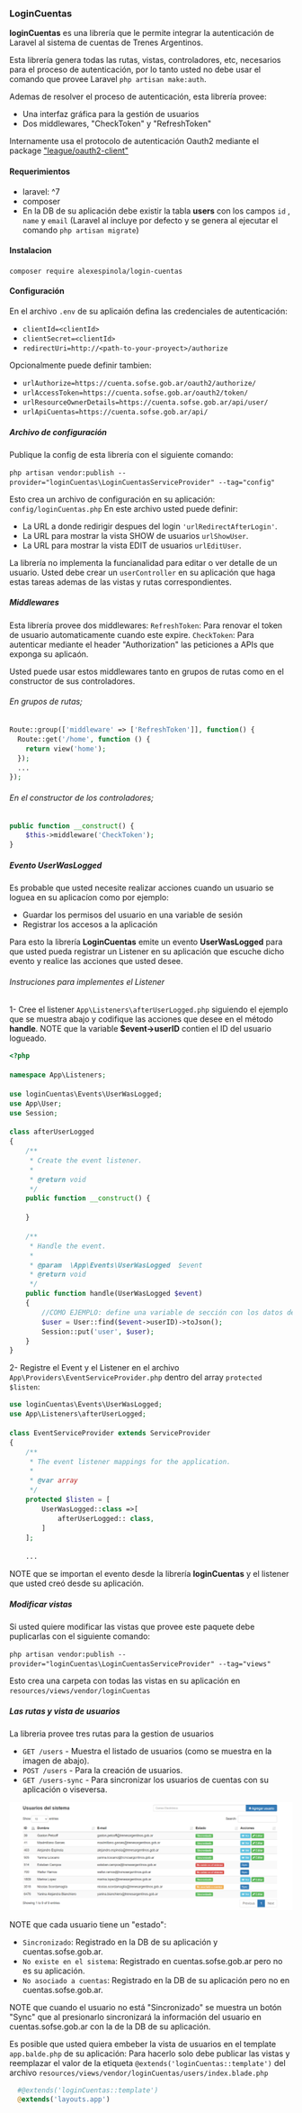 ### LoginCuentas
<b>loginCuentas</b> es una librería que le permite integrar la autenticación de Laravel al sistema de cuentas de Trenes Argentinos.

Esta librería genera todas las rutas, vistas, controladores, etc, necesarios para el proceso de autenticación, por lo tanto usted no debe usar el comando que provee Laravel `php artisan make:auth`.

Ademas de resolver el proceso de autenticación, esta librería provee:
- Una interfaz gráfica para la gestión de usuarios
- Dos middlewares, "CheckToken" y "RefreshToken"  

Internamente usa el protocolo de autenticación Oauth2 mediante el package ["league/oauth2-client"](https://packagist.org/packages/league/oauth2-client) 

#### Requerimientos
- laravel: ^7
- composer 
- En la DB de su aplicación debe existir la tabla <b>users</b> con los campos `id` , `name` y `email` (Laravel al incluye por defecto y se genera al ejecutar el comando `php artisan migrate`)

#### Instalacion

`composer require alexespinola/login-cuentas`

#### Configuración

En el archivo  `.env` de su aplicaión defina las credenciales de autenticación:

- `clientId=<clientId>`
- `clientSecret=<clientId>` 
- `redirectUri=http://<path-to-your-proyect>/authorize`

Opcionalmente puede definir tambien:
- `urlAuthorize=https://cuenta.sofse.gob.ar/oauth2/authorize/`
- `urlAccessToken=https://cuenta.sofse.gob.ar/oauth2/token/`
- `urlResourceOwnerDetails=https://cuenta.sofse.gob.ar/api/user/`
- `urlApiCuentas=https://cuenta.sofse.gob.ar/api/`

##### Archivo de configuración
Publique la config de esta librería con el siguiente comando:

`php artisan vendor:publish --provider="loginCuentas\LoginCuentasServiceProvider" --tag="config"`

Esto crea un archivo de configuración en su aplicación: `config/loginCuentas.php`
En este archivo usted puede definir:
- La URL a donde redirigir despues del login `'urlRedirectAfterLogin'`.
- La URL para mostrar la vista SHOW de usuarios `urlShowUser`.
- La URL para mostrar la vista EDIT de usuarios `urlEditUser`.

La librería no implementa la funcianalidad para editar o ver detalle de un usuario. Usted debe crear un `userController` en su aplicación que haga estas tareas ademas de las vistas y rutas correspondientes.

##### Middlewares
Esta librería provee dos middlewares:
 `RefreshToken`: Para renovar el token de usuario automaticamente cuando este expire.
 `CheckToken`: Para autenticar mediante el header "Authorization" las peticiones a APIs que exponga su aplicaón.

Usted puede usar estos middlewares tanto en grupos de rutas como en el constructor de sus controladores.

###### En grupos de rutas;
```php
Route::group(['middleware' => ['RefreshToken']], function() {
  Route::get('/home', function () {
    return view('home');
  });
  ...
});
```

###### En el constructor de los controladores;
```php
public function __construct() {
    $this->middleware('CheckToken');
}
```

##### Evento UserWasLogged 
Es probable que usted necesite realizar acciones cuando un usuario se loguea en su aplicacíon como por ejemplo:
  - Guardar los permisos del usuario en una variable de sesión
  - Registrar los accesos a la aplicación

Para esto la librería <b>LoginCuentas</b> emite un evento <b>UserWasLogged</b> para que usted pueda registrar un Listener en su aplicación que escuche dicho evento y realice las acciones que usted desee. 

###### Instruciones para implementes el Listener

1- Cree el listener  `App\Listeners\afterUserLogged.php` siguiendo el ejemplo que se muestra abajo  y codifique las acciones que desee en el método <b>handle</b>. 
NOTE que la variable <b>$event->userID</b> contien el ID del usuario logueado.

```php
<?php

namespace App\Listeners;

use loginCuentas\Events\UserWasLogged;
use App\User;
use Session;

class afterUserLogged
{
    /**
     * Create the event listener.
     *
     * @return void
     */
    public function __construct() {
      
    }

    /**
     * Handle the event.
     *
     * @param  \App\Events\UserWasLogged  $event
     * @return void
     */
    public function handle(UserWasLogged $event)
    {
        //COMO EJEMPLO: define una variable de sección con los datos del usuario
        $user = User::find($event->userID)->toJson();
        Session::put('user', $user);
    }
}
```

2- Registre el Event y el Listener en el archivo `App\Providers\EventServiceProvider.php` dentro del array `protected $listen`:

```php
use loginCuentas\Events\UserWasLogged;
use App\Listeners\afterUserLogged;

class EventServiceProvider extends ServiceProvider
{
    /**
     * The event listener mappings for the application.
     *
     * @var array
     */
    protected $listen = [
        UserWasLogged::class =>[
            afterUserLogged:: class,
        ]
    ];

    ...
```

NOTE que se importan el evento desde la librería <b>loginCuentas</b> y el listener que usted creó desde su aplicación. 

##### Modificar vistas
Si usted quiere modificar las vistas que provee este paquete debe puplicarlas con el siguiente comando: 

`php artisan vendor:publish --provider="loginCuentas\LoginCuentasServiceProvider" --tag="views"`

Esto crea una carpeta con todas las vistas en su aplicación en `resources/views/vendor/loginCuentas`

##### Las rutas y vista de usuarios
La libreria provee tres rutas para la gestion de usuarios
- `GET /users` - Muestra el listado de usuarios (como se muestra en la imagen de abajo).
- `POST /users` - Para la creación de usuarios.
- `GET /users-sync` - Para sincronizar los usuarios de cuentas con su aplicación o viseversa. 

![img](img/usersView.png)

NOTE que cada usuario tiene un "estado":
- `Sincronizado`: Registrado en la DB de su aplicación y cuentas.sofse.gob.ar.  
- `No existe en el sistema`: Registrado en cuentas.sofse.gob.ar pero no es su aplicación.  
- `No asociado a cuentas`: Registrado en la DB de su aplicación pero no en cuentas.sofse.gob.ar. 

NOTE que cuando el usuario no está "Sincronizado" se muestra un botón "Sync" que al presionarlo sincronizará la información del usuario en cuentas.sofse.gob.ar con la de la DB de su aplicación.

Es posible que usted quiera embeber la vista de usuarios en el template `app.balde.php` de su aplicación: Para hacerlo solo debe publicar las vistas y reemplazar el valor de la etiqueta `@extends('loginCuentas::template')` del archivo `resources/views/vendor/loginCuentas/users/index.blade.php`

```php
  #@extends('loginCuentas::template')
  @extends('layouts.app')
```